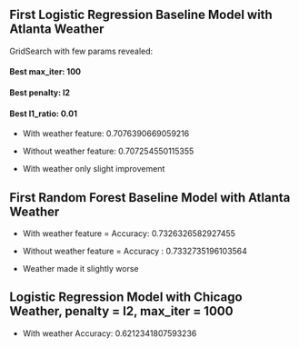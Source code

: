 ## First Logistic Regression Baseline Model with Atlanta Weather
GridSearch with few params revealed:
#### Best max_iter: 100
#### Best penalty: l2
#### Best l1_ratio: 0.01
- With weather feature: 0.7076390669059216
- Without weather feature: 0.707254550115355

- With weather only slight improvement

## First Random Forest Baseline Model with Atlanta Weather
- With weather feature = Accuracy: 0.7326326582927455
- Without weather feature = Accuracy : 0.7332735196103564

- Weather made it slightly worse

## Logistic Regression Model with Chicago Weather, penalty = l2, max_iter = 1000
- With weather Accuracy: 0.6212341807593236
